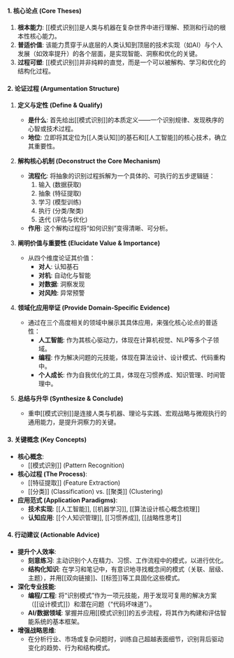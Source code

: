 

#### 1. 核心论点 (Core Theses)

1.  **根本能力**: [[模式识别]]是人类与机器在复杂世界中进行理解、预测和行动的根本性核心能力。
2.  **普适价值**: 该能力贯穿于从底层的人类认知到顶层的技术实现（如AI）与个人发展（如效率提升）的各个层面，是实现智能、洞察和优化的关键。
3.  **过程可塑**: [[模式识别]]并非纯粹的直觉，而是一个可以被解构、学习和优化的结构化过程。

#### 2. 论证过程 (Argumentation Structure)

1.  **定义与定性 (Define & Qualify)**
    *   **是什么**: 首先给出[[模式识别]]的本质定义——一个识别规律、发现秩序的心智或技术过程。
    *   **地位**: 立即将其定位为[[人类认知]]的基石和[[人工智能]]的核心技术，确立其重要性。

2.  **解构核心机制 (Deconstruct the Core Mechanism)**
    *   **流程化**: 将抽象的识别过程拆解为一个具体的、可执行的五步逻辑链：
        1.  输入 (数据获取)
        2.  抽象 (特征提取)
        3.  学习 (模型训练)
        4.  执行 (分类/聚类)
        5.  迭代 (评估与优化)
    *   **作用**: 这个解构过程将“如何识别”变得清晰、可分析。

3.  **阐明价值与重要性 (Elucidate Value & Importance)**
    *   从四个维度论证其价值：
        *   **对人**: 认知基石
        *   **对机**: 自动化与智能
        *   **对数据**: 洞察发现
        *   **对风险**: 异常预警

4.  **领域化应用举证 (Provide Domain-Specific Evidence)**
    *   通过在三个高度相关的领域中展示其具体应用，来强化核心论点的普适性：
        *   **人工智能**: 作为其核心驱动力，体现在计算机视觉、NLP等多个子领域。
        *   **编程**: 作为解决问题的元技能，体现在算法设计、设计模式、代码重构中。
        *   **个人成长**: 作为自我优化的工具，体现在习惯养成、知识管理、时间管理中。

5.  **总结与升华 (Synthesize & Conclude)**
    *   重申[[模式识别]]是连接人类与机器、理论与实践、宏观战略与微观执行的通用能力，是提升洞察力的关键。

#### 3. 关键概念 (Key Concepts)

*   **核心概念**:
    *   [[模式识别]] (Pattern Recognition)
*   **核心过程 (The Process)**:
    *   [[特征提取]] (Feature Extraction)
    *   [[分类]] (Classification) vs. [[聚类]] (Clustering)
*   **应用范式 (Application Paradigms)**:
    *   **技术实现**: [[人工智能]], [[机器学习]], [[算法设计核心概念梳理]]
    *   **认知应用**: [[个人知识管理]], [[习惯养成]], [[战略性思考]]

#### 4. 行动建议 (Actionable Advice)

*   **提升个人效率**:
    *   **刻意练习**: 主动识别个人在精力、习惯、工作流程中的模式，以进行优化。
    *   **结构化知识**: 在学习和笔记中，有意识地寻找概念间的模式（关联、层级、主题），并用[[双向链接]]、[[标签]]等工具固化这些模式。
*   **深化专业技能**:
    *   **编程/工程**: 将“识别模式”作为一项元技能，用于发现可复用的解决方案（[[设计模式]]）和潜在问题（“代码坏味道”）。
    *   **AI/数据领域**: 掌握并应用[[模式识别]]的五步流程，将其作为构建和评估智能系统的基本框架。
*   **增强战略思维**:
    *   在分析行业、市场或复杂问题时，训练自己超越表面细节，识别背后驱动变化的趋势、行为和结构模式。